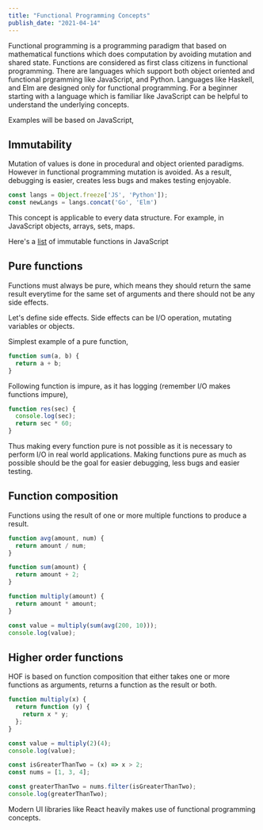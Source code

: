 ```yaml
---
title: "Functional Programming Concepts"
publish_date: "2021-04-14"
---
```


Functional programming is a programming paradigm that based on mathematical functions which does computation by avoiding mutation and shared state. Functions are considered as first class citizens in functional programming. There are languages which support both object oriented and functional prgramming like JavaScript, and Python. Languages like Haskell, and Elm are designed only for functional programming. For a beginner starting with a language which is familiar like JavaScript can be helpful to understand the underlying concepts.

Examples will be based on JavaScript,

## Immutability

Mutation of values is done in procedural and object oriented paradigms. However in functional programming mutation is avoided. As a result, debugging is easier, creates less bugs and makes testing enjoyable.

```js
const langs = Object.freeze['JS', 'Python']);
const newLangs = langs.concat('Go', 'Elm')
```

This concept is applicable to every data structure. For example, in JavaScript objects, arrays, sets, maps.

Here's a [list](https://github.com/rajikaimal/immutable-js) of immutable functions in JavaScript

## Pure functions

Functions must always be pure, which means they should return the same result everytime for the same set of arguments and there should not be any side effects.

Let's define side effects. Side effects can be I/O operation, mutating variables or objects.

Simplest example of a pure function,

```js
function sum(a, b) {
  return a + b;
}
```

Following function is impure, as it has logging (remember I/O makes functions impure),

```js
function res(sec) {
  console.log(sec);
  return sec * 60;
}
```

Thus making every function pure is not possible as it is necessary to perform I/O in real world applications. Making functions pure as much as possible should be the goal for easier debugging, less bugs and easier testing.

## Function composition

Functions using the result of one or more multiple functions to produce a result.

```js
function avg(amount, num) {
  return amount / num;
}

function sum(amount) {
  return amount + 2;
}

function multiply(amount) {
  return amount * amount;
}

const value = multiply(sum(avg(200, 10)));
console.log(value);
```

## Higher order functions

HOF is based on function composition that either takes one or more functions as arguments, returns a function as the result or both.

```js
function multiply(x) {
  return function (y) {
    return x * y;
  };
}

const value = multiply(2)(4);
console.log(value);
```

```js
const isGreaterThanTwo = (x) => x > 2;
const nums = [1, 3, 4];

const greaterThanTwo = nums.filter(isGreaterThanTwo);
console.log(greaterThanTwo);
```

Modern UI libraries like React heavily makes use of functional programming concepts.
